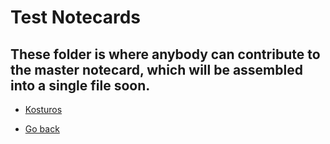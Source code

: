# Test Notecards

## These folder is where anybody can contribute to the master notecard, which will be assembled into a single file soon.

- [Kosturos](Kosturos/README.md)


- [Go back](../README.md)